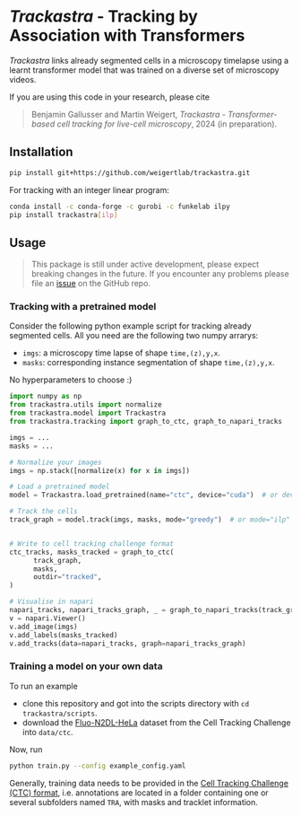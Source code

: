 # *Trackastra* - Tracking by Association with Transformers

*Trackastra* links already segmented cells in a microscopy timelapse using a learnt transformer model that was trained on a diverse set of microscopy videos.
<!-- TODO ## Overview, including an image/video -->

If you are using this code in your research, please cite
> Benjamin Gallusser and Martin Weigert, *Trackastra - Transformer-based cell tracking for live-cell microscopy*, 2024 (in preparation).


## Installation
```bash
pip install git+https://github.com/weigertlab/trackastra.git
```

For tracking with an integer linear program:
```bash
conda install -c conda-forge -c gurobi -c funkelab ilpy
pip install trackastra[ilp]
```

## Usage

> This package is still under active development, please expect breaking changes in the future. If you encounter any problems please file an [issue](https://github.com/weigertlab/trackastra/issues) on the GitHub repo.

### Tracking with a pretrained model

Consider the following python example script for tracking already segmented cells. All you need are the following two numpy arrarys:
- `imgs`: a microscopy time lapse of shape `time,(z),y,x`.
- `masks`: corresponding instance segmentation of shape `time,(z),y,x`.

No hyperparameters to choose :)

```python
import numpy as np
from trackastra.utils import normalize
from trackastra.model import Trackastra
from trackastra.tracking import graph_to_ctc, graph_to_napari_tracks

imgs = ...
masks = ...

# Normalize your images
imgs = np.stack([normalize(x) for x in imgs])

# Load a pretrained model
model = Trackastra.load_pretrained(name="ctc", device="cuda")  # or device="cpu"

# Track the cells
track_graph = model.track(imgs, masks, mode="greedy")  # or mode="ilp"


# Write to cell tracking challenge format
ctc_tracks, masks_tracked = graph_to_ctc(
      track_graph,
      masks,
      outdir="tracked",
)

# Visualise in napari
napari_tracks, napari_tracks_graph, _ = graph_to_napari_tracks(track_graph)
v = napari.Viewer()
v.add_image(imgs)
v.add_labels(masks_tracked)
v.add_tracks(data=napari_tracks, graph=napari_tracks_graph)
```

### Training a model on your own data

To run an example
- clone this repository and got into the scripts directory with `cd trackastra/scripts`.
- download the [Fluo-N2DL-HeLa](http://data.celltrackingchallenge.net/training-datasets/Fluo-N2DL-HeLa.zip) dataset from the Cell Tracking Challenge into `data/ctc`.

Now, run
```bash
python train.py --config example_config.yaml
```

Generally, training data needs to be provided in the [Cell Tracking Challenge (CTC) format](http://public.celltrackingchallenge.net/documents/Naming%20and%20file%20content%20conventions.pdf), i.e. annotations are located in a folder containing one or several subfolders named `TRA`, with masks and tracklet information.
